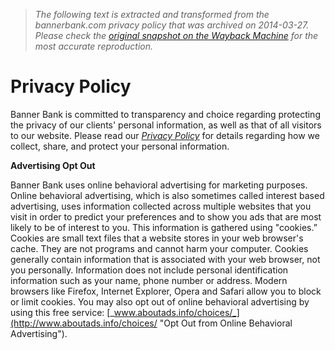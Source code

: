 > *The following text is extracted and transformed from the bannerbank.com privacy policy that was archived on 2014-03-27. Please check the [original snapshot on the Wayback Machine](https://web.archive.org/web/20140327181928id_/http%3A//www.bannerbank.com/AboutUs/PrivacyPolicy/Pages/default.aspx) for the most accurate reproduction.*

# Privacy Policy

Banner Bank is committed to transparency and choice regarding protecting the privacy of our clients' personal information, as well as that of all visitors to our website. Please read our [_Privacy Policy_](https://web.archive.org/Documents/BANR_Privacy.pdf "Banner Bank Privacy Policy \(146kb PDF\)") for details regarding how we collect, share, and protect your personal information.

**Advertising Opt Out**

Banner Bank uses online behavioral advertising for marketing purposes. Online behavioral advertising, which is also sometimes called interest based advertising, uses information collected across multiple websites that you visit in order to predict your preferences and to show you ads that are most likely to be of interest to you. This information is gathered using "cookies.” Cookies are small text files that a website stores in your web browser's cache. They are not programs and cannot harm your computer. Cookies generally contain information that is associated with your web browser, not you personally. Information does not include personal identification information such as your name, phone number or address. Modern browsers like Firefox, Internet Explorer, Opera and Safari allow you to block or limit cookies. You may also opt out of online behavioral advertising by using this free service: [_www.aboutads.info/choices/_](http://www.aboutads.info/choices/ "Opt Out from Online Behavioral Advertising").
